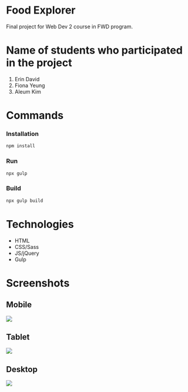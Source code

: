 # Food Explorer

Final project for Web Dev 2 course in FWD program.

# Name of students who participated in the project

  1.  Erin David
  2.  Fiona Yeung
  3.  Aleum Kim
# Commands
### Installation

```bash
npm install
```

### Run

```bash
npx gulp
```

### Build

```bash
npx gulp build
```

# Technologies

  *  HTML
  *  CSS/Sass
  *  JS/jQuery
  *  Gulp

# Screenshots

  ## Mobile

  <img src="./dev/assets/images/ss-mobile.png">

  ## Tablet

  <img src="./dev/assets/images/ss-tablet.png">

  ## Desktop

  <img src="./dev/assets/images/ss-desktop.png">

